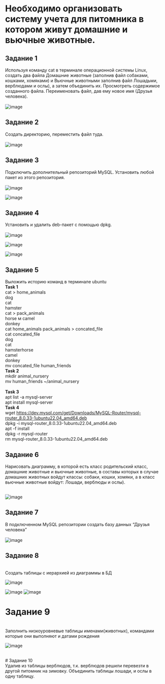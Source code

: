# Необходимо организовать систему учета для питомника в котором живут домашние и вьючные животные.  <br>
## Задание 1 <br>
Используя команду cat в терминале операционной системы Linux, создать два файла Домашние животные (заполнив файл собаками, кошками,
хомяками) и Вьючные животными заполнив файл Лошадьми, верблюдами и ослы), а затем объединить их. Просмотреть содержимое созданного файла.
Переименовать файл, дав ему новое имя (Друзья человека). <br>
 <br>
![image](https://github.com/GalinaDei/Final_controll_work/assets/114139568/547b7278-02a4-4879-bdf8-8406faad18bb)
 <br>
## Задание 2
Создать директорию, переместить файл туда. <br>
<br>
![image](https://github.com/GalinaDei/Final_controll_work/assets/114139568/a4693a38-2827-47a4-8e45-c0f06065e6f1)
 <br>

## Задание 3
Подключить дополнительный репозиторий MySQL. Установить любой пакет из этого репозитория.<br>
<br>
![image](https://github.com/GalinaDei/Final_controll_work/assets/114139568/c9c00b37-1544-4e8f-bc0e-68f90f2f452f)

![image](https://github.com/GalinaDei/Final_controll_work/assets/114139568/3468d96b-48f5-49f0-be0f-4f7f90629f78)
 <br>

## Задание 4
Установить и удалить deb-пакет с помощью dpkg.<br>
 <br>
![image](https://github.com/GalinaDei/Final_controll_work/assets/114139568/ac4ba89b-5436-47df-99e3-452494690b91)

![image](https://github.com/GalinaDei/Final_controll_work/assets/114139568/433844e2-3af6-436c-a0ad-cd3a80ae6d87)

![image](https://github.com/GalinaDei/Final_controll_work/assets/114139568/54aed068-0e9e-4de4-9244-245f6201fa89)
 <br>
## Задание 5
Выложить историю команд в терминале ubuntu
<br>
**Task 1** <br>
cat > home_animals <br>
dog <br>
cat  <br>
hamster  <br>
cat > pack_animals  <br>
horse м
camel  <br>
donkey  <br>
cat home_animals pack_animals > concated_file  <br>
cat concated_file  <br>
dog  <br>
cat  <br>
hamsterhorse  <br>
camel  <br>
donkey  <br>
mv concated_file human_friends  <br>
**Task 2** <br>
mkdir animal_nursery  <br>
mv human_friends ~/animal_nursery  <br>
<br>
**Task 3** <br>
apt list -a mysql-server  <br>
apt install mysql-server  <br>
**Task 4** <br>
wget https://dev.mysql.com/get/Downloads/MySQL-Router/mysql-router_8.0.33-1ubuntu22.04_amd64.deb  <br>
dpkg -i mysql-router_8.0.33-1ubuntu22.04_amd64.deb  <br>
apt -f install <br>
dpkg -r mysql-router <br>
rm mysql-router_8.0.33-1ubuntu22.04_amd64.deb <br>

## Задание 6
Нарисовать диаграмму, в которой есть класс родительский класс, домашние животные и вьючные животные, в составы которых в случае домашних
животных войдут классы: собаки, кошки, хомяки, а в класс вьючные животные войдут: Лошади, верблюды и ослы). <br>
<br>

![image](https://github.com/GalinaDei/Final_controll_work/assets/114139568/0ee392ad-37af-4dd0-9c31-1601c0cc9b88)

## Задание 7
 В подключенном MySQL репозитории создать базу данных “Друзья человека” <br>
<br>
![image](https://github.com/GalinaDei/Final_controll_work/assets/114139568/5cfe2e57-d61f-47d8-9842-047789aa6b39)
<br>
## Задание 8
<br>
 Создать таблицы с иерархией из диаграммы в БД
<br>

![image](https://github.com/GalinaDei/Final_controll_work/assets/114139568/07a759ab-dcba-4644-9c33-7e4c7b18c898)

![image](https://github.com/GalinaDei/Final_controll_work/assets/114139568/025322c5-b9bb-427c-9967-ce10b626cfb4)
![image](https://github.com/GalinaDei/Final_controll_work/assets/114139568/50e14ac8-a169-4f9a-ad9f-c87852c1808c)
<br>
# Задание 9
<br>
Заполнить низкоуровневые таблицы именами(животных), командами которые они выполняют и датами рождения
<br>

![image](https://github.com/GalinaDei/Final_controll_work/assets/114139568/bee34e52-4689-4315-bcbd-845f11e77937)

<br>
# Задание 10
<br>
Удалив из таблицы верблюдов, т.к. верблюдов решили перевезти в другой питомник на зимовку. Объединить таблицы лошади, и ослы в одну таблицу.

<br>






